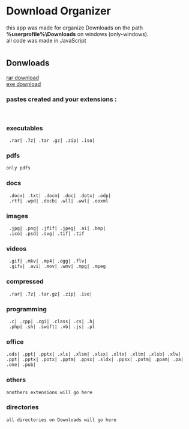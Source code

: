 # Download Organizer

this app was made for organize Downloads on the path __%userprofile%\Downloads__ on windows (only-windows). </br>
all code was made in JavaScript
# 

## Donwloads 
[rar download ](https://github.com/Guilherme-Cabral/downloadOrganizer/raw/master/organizer-win.rar) </br>
[exe download ](https://github.com/Guilherme-Cabral/downloadOrganizer/raw/master/organizer-win.exe)


### pastes created and your extensions :

</br>

### executables
     .rar| .7z| .tar .gz| .zip| .iso|

### pdfs
    only pdfs 
 
### docs 
     .docx| .txt| .docm| .doc| .dotx| .odp|
     .rtf| .wpd| .docb| .wll| .wwl| .ooxml
### images
     .jpg| .png| .jfif| .jpeg| .ai| .bmp|
     .ico| .psd| .svg| .tif| .tif
### videos
     .gif| .mkv| .mp4| .ogg| .flv|
     .gifv| .avi| .mov| .wmv| .mpg| .mpeg
### compressed
     .rar| .7z| .tar.gz| .zip| .iso|
### programming
     .c| .cpp| .cgi| .class| .cs| .h|
     .php| .sh| .swift| .vb| .js| .pl

### office
    .ods| .ppt| .pptx| .xls| .xlsm| .xlsx| .xltx| .xltm| .xlsb| .xlw| .ppt| .pptx| .potx| .pptm| .ppsx| .sldx| .ppsx| .potm| .ppam| .pa| .one| .pub|
### others
    anothers extensions will go here
### directories
    all directories on Downloads will go here



